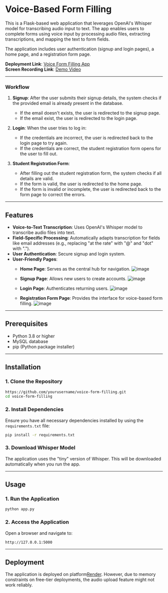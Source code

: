 # Voice-Based Form Filling 

This is a Flask-based web application that leverages OpenAI's Whisper model for transcribing audio input to text. The app enables users to complete forms using voice input by processing audio files, extracting transcriptions, and mapping the text to form fields.  

The application includes user authentication (signup and login pages), a home page, and a registration form page.

**Deployment Link**: [Voice Form Filling App](https://form-filling-project-gba3.onrender.com)  
**Screen Recording Link**: [Demo Video](https://drive.google.com/file/d/1aibOASPsC-OzpsLcru2JeKZ5nkHZQQN4/view?usp=sharing)

---

### Workflow

1. **Signup**: After the user submits their signup details, the system checks if the provided email is already present in the database.
   - If the email doesn't exists, the user is redirected to the signup page.
   - If the email exist, the user is redirected to the login page.

2. **Login**: When the user tries to log in:
   - If the credentials are incorrect, the user is redirected back to the login page to try again.
   - If the credentials are correct, the student registration form opens for the user to fill out.

3. **Student Registration Form**: 
   - After filling out the student registration form, the system checks if all details are valid.
   - If the form is valid, the user is redirected to the home page.
   - If the form is invalid or incomplete, the user is redirected back to the form page to correct the errors.
     
---

## Features

- **Voice-to-Text Transcription**: Uses OpenAI's Whisper model to transcribe audio files into text.
- **Field-Specific Processing**: Automatically adapts transcription for fields like email addresses (e.g., replacing "at the rate" with "@" and "dot" with ".").
- **User Authentication**: Secure signup and login system.
- **User-Friendly Pages**:
   - **Home Page**: Serves as the central hub for navigation.
                 ![image](https://github.com/user-attachments/assets/76e9d298-b912-400a-8f5f-8719359ed331)

  - **Signup Page**: Allows new users to create accounts.
               ![image](https://github.com/user-attachments/assets/ecc45ccf-7ab8-4a73-8e81-dd79cd81a423)

  - **Login Page**: Authenticates returning users.
                ![image](https://github.com/user-attachments/assets/cce0cc51-6eeb-4a7d-b428-31824cbc605e)

  - **Registration Form Page**: Provides the interface for voice-based form filling.
                ![image](https://github.com/user-attachments/assets/967fa02c-21cf-4e7f-b305-40522cebe7cd)
---

## Prerequisites
- Python 3.8 or higher
- MySQL database
- pip (Python package installer)

---

## Installation

### 1. Clone the Repository
```bash
https://github.com/yourusername/voice-form-filling.git
cd voice-form-filling
```

### 2. Install Dependencies
Ensure you have all necessary dependencies installed by using the `requirements.txt` file:
```bash
pip install -r requirements.txt
```

### 3. Download Whisper Model
The application uses the "tiny" version of Whisper. This will be downloaded automatically when you run the app.

---

## Usage

### 1. Run the Application
```bash
python app.py
```

### 2. Access the Application
Open a browser and navigate to:
```
http://127.0.0.1:5000
```
---

## Deployment
The application is deployed on platform[Render](https://render.com). However, due to memory constraints on free-tier deployments, the audio upload feature might not work reliably.

